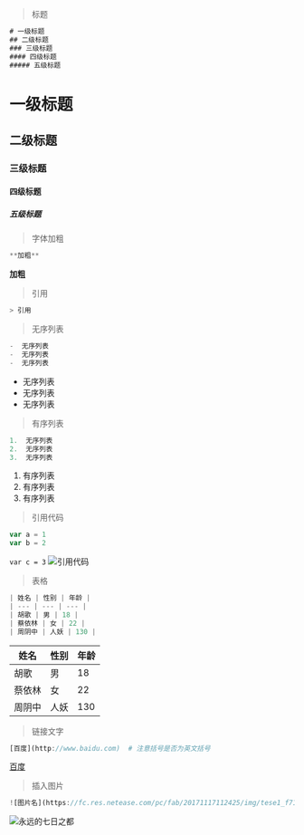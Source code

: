 > 标题



```javascript
# 一级标题
## 二级标题
### 三级标题
#### 四级标题
##### 五级标题
```

# 一级标题
## 二级标题
### 三级标题
#### 四级标题
##### 五级标题

> 字体加粗

```javascript
**加粗**
```

**加粗**


> 引用

```javascript
> 引用
```

> 无序列表

```javascript
-  无序列表
-  无序列表
-  无序列表
```

- 无序列表
- 无序列表
- 无序列表

> 有序列表

```javascript
1.  无序列表
2.  无序列表
3.  无序列表
```

1.  有序列表
2.  有序列表
3.  有序列表

> 引用代码

```javascript
var a = 1
var b = 2
```

`var c = 3`
![引用代码](https://upload-images.jianshu.io/upload_images/12361527-eaec514dcad14a2e.png?imageMogr2/auto-orient/strip%7CimageView2/2/w/1240)


> 表格

```javascript
| 姓名 | 性别 | 年龄 |
| --- | --- | --- |
| 胡歌 | 男 | 18 |
| 蔡依林 | 女 | 22 |
| 周阴中 | 人妖 | 130 |
```

| 姓名 | 性别 | 年龄 |
| --- | --- | --- |
| 胡歌 | 男 | 18 |
| 蔡依林 | 女 | 22 |
| 周阴中 | 人妖 | 130 |



> 链接文字

```javascript
[百度](http://www.baidu.com)  # 注意括号是否为英文括号
```
[百度](http://www.baidu.com)

>插入图片

```javascript
![图片名](https://fc.res.netease.com/pc/fab/20171117112425/img/tese1_f716257.jpg) 
```

![永远的七日之都](http://upload-images.jianshu.io/upload_images/12361527-671cb869e292edf3.jpg?imageMogr2/auto-orient/strip%7CimageView2/2/w/1240) 